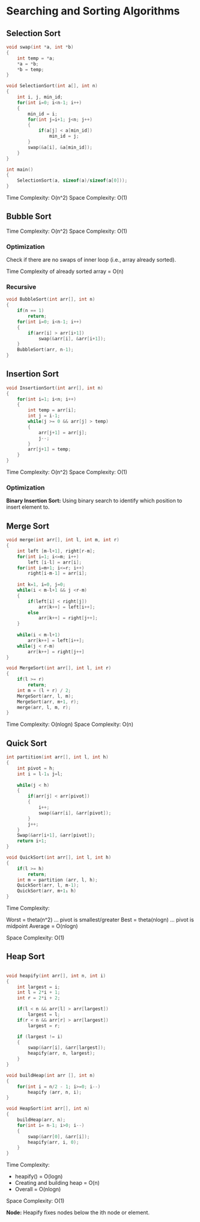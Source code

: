 # Searching and Sorting Algorithms

## Selection Sort

```cpp
void swap(int *a, int *b)
{
    int temp = *a;
    *a = *b;
    *b = temp;
}

void SelectionSort(int a[], int n)
{
    int i, j, min_id;
    for(int i=0; i<n-1; i++)
    {
        min_id = i;
        for(int j=i+1; j<n; j++)
        {
            if(a[j] < a[min_id])
                min_id = j;
        }
        swap(&a[i], &a[min_id]);
    }
}

int main()
{
    SelectionSort(a, sizeof(a)/sizeof(a[0]));
}
```

Time Complexity: O(n^2)
Space Complexity: O(1)

## Bubble Sort

Time Complexity: O(n^2)
Space Complexity: O(1)

### Optimization 

Check if there are no swaps of inner loop (i.e., array already sorted).

Time Complexity of already sorted array = O(n)

### Recursive

```cpp
void BubbleSort(int arr[], int n)
{
    if(n == 1)
        return;
    for(int i=0; i<n-1; i++)
    {
        if(arr[i] > arr[i+1])
            swap(&arr[i], &arr[i+1]);
    }
    BubbleSort(arr, n-1);
}
```

## Insertion Sort

```cpp
void InsertionSort(int arr[], int n)
{
    for(int i=1; i<n; i++)
    {
        int temp = arr[i];
        int j = i-1;
        while(j >= 0 && arr[j] > temp)
        {
            arr[j+1] = arr[j];
            j--;
        }
        arr[j+1] = temp;
    }
}
```

Time Complexity: O(n^2)
Space Complexity: O(1)

### Optimization

**Binary Insertion Sort:** Using binary search to identify which position to insert element to.

## Merge Sort

```cpp
void merge(int arr[], int l, int m, int r) 
{ 
    int left [m-l+1], right[r-m];
    for(int i=1; i<=m; i++) 
        left [i-l] = arr[i]; 
    for(int i=m+1; i<=r; i++) 
        right[i-m-1] = arr[i];
    
    int k=1, i=0, j=0;
    while(i < m-l+1 && j <r-m)
    {
        if(left[i] < right[j])
            arr[k++] = left[i++];
        else
            arr[k++] = right[j++];
    }
    
    while(i < m-l+1)
        arr[k++] = left[i++];
    while(j < r-m)
        arr[k++] = right[j++]
}

void MergeSort(int arr[], int l, int r)
{
    if(l >= r)
        return;
    int m = (l + r) / 2;
    MergeSort(arr, l, m);
    MergeSort(arr, m+1, r);
    merge(arr, l, m, r);
}
```

Time Complexity: O(nlogn)
Space Complexity: O(n)

## Quick Sort

```cpp
int partition(int arr[], int l, int h)
{
    int pivot = h; 
    int i = l-1₁ j=l; 
    
    while(j < h) 
    {
        if(arr[j] < arr[pivot]) 
        { 
            i++; 
            swap(&arr[i], &arr[pivot]);
        }
        j++;
    } 
    Swap(&arr[i+1], &arr[pivot]); 
    return i+1;
}

void QuickSort(int arr[], int l, int h)
{
    if(l >= h) 
        return;
    int m = partition (arr, l, h); 
    QuickSort(arr, l, m-1);
    QuickSort(arr, m+1₁ h)
}
```


Time Complexity:

Worst = theta(n^2) ... pivot is smallest/greater
Best = theta(nlogn) ... pivot is midpoint
Average = O(nlogn)

Space Complexity: O(1)

## Heap Sort

```cpp

void heapify(int arr[], int n, int i)
{
    int largest = i;
    int l = 2*i + 1; 
    int r = 2*i + 2;

    if(l < n && arr[l] > arr[largest]) 
        largest = l;
    if(r < n && arr[r] > arr[largest]) 
        largest = r;

    if (largest != i) 
    {
        swap(&arr[i], &arr[largest]); 
        heapify(arr, n, largest);
    }
}

void buildHeap(int arr [], int n) 
{
    for(int i = n/2 - 1; i>=0; i--) 
        heapify (arr, n, i);
}

void HeapSort(int arr[], int n) 
{
    buildHeap(arr, n); 
    for(int i= n-1; i>0; i--)
    {
        swap(&arr[0], &arr[i]); 
        heapify(arr, i, 0);
    }
}
```

Time Complexity:

- heapify() = O(logn)
- Creating and building heap = O(n)
- Overall = O(nlogn)

Space Complexity: O(1)

**Node:** Heapify fixes nodes below the ith node or element.
